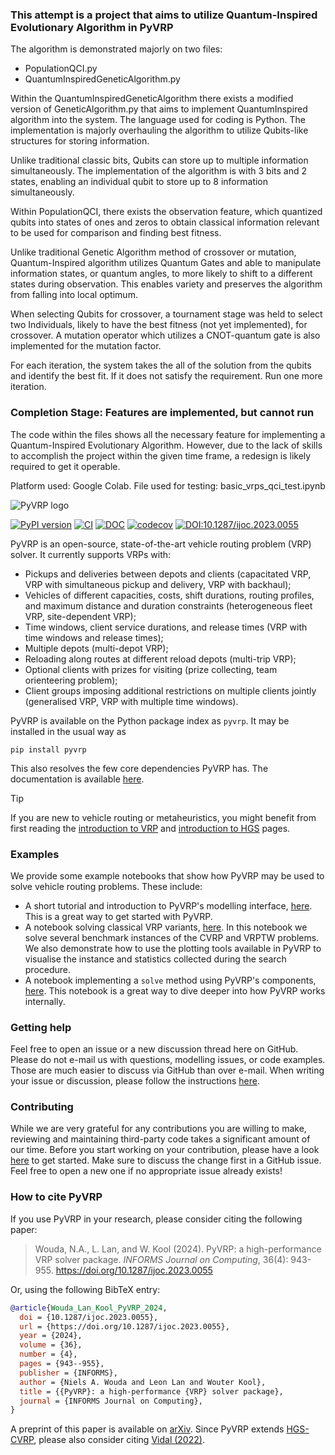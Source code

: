 ### This attempt is a project that aims to utilize Quantum-Inspired Evolutionary Algorithm in PyVRP

The algorithm is demonstrated majorly on two files:
- PopulationQCI.py
- QuantumInspiredGeneticAlgorithm.py

Within the QuantumInspiredGeneticAlgorithm there exists a modified version of GeneticAlgorithm.py that aims to implement QuantumInspired algorithm into the system. The language used for coding is Python. The implementation is majorly overhauling the algorithm to utilize Qubits-like structures for storing information. 

Unlike traditional classic bits, Qubits can store up to multiple information simultaneously. The implementation of the algorithm is with 3 bits and 2 states, enabling an individual qubit to store up to 8 information simultaneously. 

Within PopulationQCI, there exists the observation feature, which quantized qubits into states of ones and zeros to obtain classical information relevant to be used for comparison and finding best fitness.

Unlike traditional Genetic Algorithm method of crossover or mutation, Quantum-Inspired algorithm utilizes Quantum Gates and able to manipulate information states, or quantum angles, to more likely to shift to a different states during observation. This enables variety and preserves the algorithm from falling into local optimum.

When selecting Qubits for crossover, a tournament stage was held to select two Individuals, likely to have the best fitness (not yet implemented), for crossover. A mutation operator which utilizes a CNOT-quantum gate is also implemented for the mutation factor.

For each iteration, the system takes the all of the solution from the qubits and identify the best fit. If it does not satisfy the requirement. Run one more iteration.

### Completion Stage: Features are implemented, but cannot run

The code within the files shows all the necessary feature for implementing a Quantum-Inspired Evolutionary Algorithm. However, due to the lack of skills to accomplish the project within the given time frame, a redesign is likely required to get it operable.

Platform used: Google Colab.
File used for testing: basic_vrps_qci_test.ipynb

![PyVRP logo](docs/source/assets/images/logo.svg)

[![PyPI version](https://img.shields.io/pypi/v/PyVRP?style=flat-square&label=PyPI)](https://pypi.org/project/pyvrp/)
[![CI](https://img.shields.io/github/actions/workflow/status/PyVRP/PyVRP/.github%2Fworkflows%2FCI.yml?branch=main&style=flat-square&logo=github&label=CI)](https://github.com/PyVRP/PyVRP/actions/workflows/CI.yml)
[![DOC](https://img.shields.io/github/actions/workflow/status/PyVRP/PyVRP/.github%2Fworkflows%2FDOC.yml?branch=main&style=flat-square&logo=github&label=DOC)](https://pyvrp.org/)
[![codecov](https://img.shields.io/codecov/c/github/PyVRP/PyVRP?style=flat-square&logo=codecov&label=Codecov)](https://codecov.io/gh/PyVRP/PyVRP)
[![DOI:10.1287/ijoc.2023.0055](https://img.shields.io/badge/DOI-ijoc.2023.0055-green?style=flat-square&color=blue)](https://doi.org/10.1287/ijoc.2023.0055)

PyVRP is an open-source, state-of-the-art vehicle routing problem (VRP) solver.
It currently supports VRPs with:
- Pickups and deliveries between depots and clients (capacitated VRP, VRP with simultaneous pickup and delivery, VRP with backhaul);
- Vehicles of different capacities, costs, shift durations, routing profiles, and maximum distance and duration constraints (heterogeneous fleet VRP, site-dependent VRP);
- Time windows, client service durations, and release times (VRP with time windows and release times);
- Multiple depots (multi-depot VRP);
- Reloading along routes at different reload depots (multi-trip VRP);
- Optional clients with prizes for visiting (prize collecting, team orienteering problem);
- Client groups imposing additional restrictions on multiple clients jointly (generalised VRP, VRP with multiple time windows).

PyVRP is available on the Python package index as `pyvrp`.
It may be installed in the usual way as
```
pip install pyvrp
```
This also resolves the few core dependencies PyVRP has.
The documentation is available [here][1].

> [!TIP]
> If you are new to vehicle routing or metaheuristics, you might benefit from first reading the [introduction to VRP][6] and [introduction to HGS][7] pages.

### Examples

We provide some example notebooks that show how PyVRP may be used to solve vehicle routing problems.
These include:

- A short tutorial and introduction to PyVRP's modelling interface, [here][5].
  This is a great way to get started with PyVRP.
- A notebook solving classical VRP variants, [here][4].
  In this notebook we solve several benchmark instances of the CVRP and VRPTW problems.
  We also demonstrate how to use the plotting tools available in PyVRP to visualise the instance and statistics collected during the search procedure. 
- A notebook implementing a `solve` method using PyVRP's components, [here][9].
  This notebook is a great way to dive deeper into how PyVRP works internally.

### Getting help

Feel free to open an issue or a new discussion thread here on GitHub.
Please do not e-mail us with questions, modelling issues, or code examples.
Those are much easier to discuss via GitHub than over e-mail.
When writing your issue or discussion, please follow the instructions [here][3].

### Contributing

While we are very grateful for any contributions you are willing to make, reviewing and maintaining third-party code takes a significant amount of our time.
Before you start working on your contribution, please have a look [here][2] to get started.
Make sure to discuss the change first in a GitHub issue.
Feel free to open a new one if no appropriate issue already exists!

### How to cite PyVRP

If you use PyVRP in your research, please consider citing the following paper:

> Wouda, N.A., L. Lan, and W. Kool (2024).
> PyVRP: a high-performance VRP solver package.
> _INFORMS Journal on Computing_, 36(4): 943-955.
> https://doi.org/10.1287/ijoc.2023.0055

Or, using the following BibTeX entry:

```bibtex
@article{Wouda_Lan_Kool_PyVRP_2024,
  doi = {10.1287/ijoc.2023.0055},
  url = {https://doi.org/10.1287/ijoc.2023.0055},
  year = {2024},
  volume = {36},
  number = {4},
  pages = {943--955},
  publisher = {INFORMS},
  author = {Niels A. Wouda and Leon Lan and Wouter Kool},
  title = {{PyVRP}: a high-performance {VRP} solver package},
  journal = {INFORMS Journal on Computing},
}
```

A preprint of this paper is available on [arXiv][11]. 
Since PyVRP extends [HGS-CVRP][8], please also consider citing [Vidal (2022)][10].

[1]: https://pyvrp.org/

[2]: https://pyvrp.org/dev/contributing.html

[3]: https://pyvrp.org/setup/getting_help.html

[4]: https://pyvrp.org/examples/basic_vrps.html

[5]: https://pyvrp.org/examples/quick_tutorial.html

[6]: https://pyvrp.org/setup/introduction_to_vrp.html

[7]: https://pyvrp.org/setup/introduction_to_hgs.html

[8]: https://github.com/vidalt/HGS-CVRP/

[9]: https://pyvrp.org/examples/using_pyvrp_components.html

[10]: https://doi.org/10.1016/j.cor.2021.105643

[11]: https://arxiv.org/abs/2403.13795
